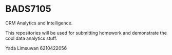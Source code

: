 # BADS7105
CRM Analytics and Intelligence.

This repositories will be used for submitting homework and demonstrate the cool data analytics stuff.

Yada Limsuwan 6210422056
